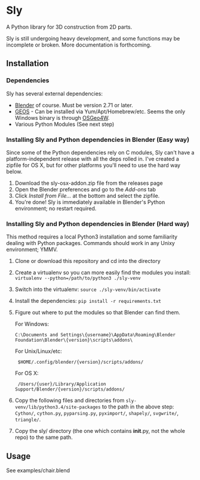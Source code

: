# Sly

A Python library for 3D construction from 2D parts. 

Sly is still undergoing heavy development, and some functions may be incomplete
or broken. More documentation is forthcoming.

## Installation

### Dependencies

Sly has several external dependencies:

* [Blender](http://www.blender.org/) of course. Must be version 2.71 or later.
* [GEOS](http://trac.osgeo.org/geos/) - Can be installed via Yum/Apt/Homebrew/etc. 
  Seems the only Windows binary is through [OSGeo4W](http://trac.osgeo.org/osgeo4w/).
* Various Python Modules (See next step)


### Installing Sly and Python dependencies in Blender (Easy way)

Since some of the Python dependencies rely on C modules, Sly can't have a
platform-independent release with all the deps rolled in. I've created a zipfile
for OS X, but for other platforms you'll need to use the hard way below.

1. Download the sly-osx-addon.zip file from the releases page
2. Open the Blender preferences and go to the *Add-ons* tab
3. Click *Install from File...* at the bottom and select the
   zipfile.
4. You're done! Sly is immediately available in Blender's Python
   environment; no restart required.


### Installing Sly and Python dependencies in Blender (Hard way)

This method requires a local Python3 installation and some familiarity dealing with
Python packages. Commands should work in any Unixy environment; YMMV.

1. Clone or download this repository and cd into the directory
2. Create a virtualenv so you can more easily find the modules you install:
   ```virtualenv --python=/path/to/python3 ./sly-venv```
3. Switch into the virtualenv:
   ```source ./sly-venv/bin/activate```
4. Install the dependencies:
   ```pip install -r requirements.txt```
5. Figure out where to put the modules so that Blender can find them.

   For Windows:

       C:\Documents and Settings\{username}\AppData\Roaming\Blender Foundation\Blender\{version}\scripts\addons\

   For Unix/Linux/etc:

        $HOME/.config/blender/{version}/scripts/addons/

    For OS X:

        /Users/{user}/Library/Application Support/Blender/{version}/scripts/addons/

6. Copy the following files and directories from `sly-venv/lib/python3.4/site-packages`
   to the path in the above step: `Cython/`, `cython.py`, `pyparsing.py`, `pyximport/`,
   `shapely/`, `svgwrite/`, `triangle/`.
7. Copy the sly/ directory (the one which contains __init__.py, not the whole repo) to 
   the same path.

## Usage

See examples/chair.blend
